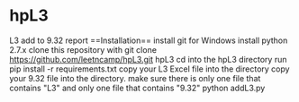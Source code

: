 # hpL3
L3 add to 9.32 report
==Installation==
install git for Windows
install python 2.7.x
clone this repository with git clone https://github.com/leetncamp/hpL3.git hpL3
cd into the hpL3 directory 
run pip install -r requirements.txt
copy your L3 Excel file into the directory
copy your 9.32 file into the directory. 
make sure there is only one file that contains "L3" and only one file that contains "9.32"
python addL3.py
